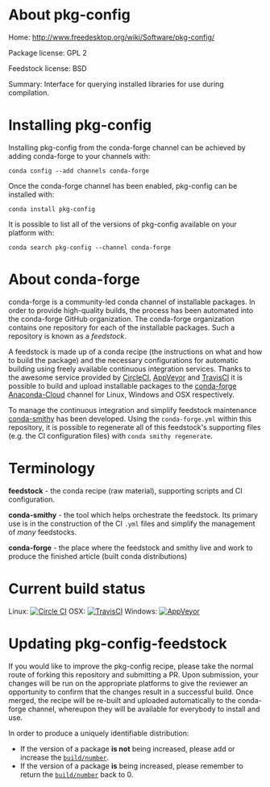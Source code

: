 About pkg-config
================

Home: http://www.freedesktop.org/wiki/Software/pkg-config/

Package license: GPL 2

Feedstock license: BSD

Summary: Interface for querying installed libraries for use during compilation.



Installing pkg-config
=====================

Installing pkg-config from the conda-forge channel can be achieved by adding conda-forge to your channels with:

```
conda config --add channels conda-forge
```

Once the conda-forge channel has been enabled, pkg-config can be installed with:

```
conda install pkg-config
```

It is possible to list all of the versions of pkg-config available on your platform with:

```
conda search pkg-config --channel conda-forge
```


About conda-forge
=================

conda-forge is a community-led conda channel of installable packages.
In order to provide high-quality builds, the process has been automated into the
conda-forge GitHub organization. The conda-forge organization contains one repository 
for each of the installable packages. Such a repository is known as a *feedstock*.

A feedstock is made up of a conda recipe (the instructions on what and how to build
the package) and the necessary configurations for automatic building using freely
available continuous integration services. Thanks to the awesome service provided by
[CircleCI](https://circleci.com/), [AppVeyor](http://www.appveyor.com/)
and [TravisCI](https://travis-ci.org/) it is possible to build and upload installable
packages to the [conda-forge](https://anaconda.org/conda-forge)
[Anaconda-Cloud](http://docs.anaconda.org/) channel for Linux, Windows and OSX respectively.

To manage the continuous integration and simplify feedstock maintenance
[conda-smithy](http://github.com/conda-forge/conda-smithy) has been developed.
Using the ``conda-forge.yml`` within this repository, it is possible to regenerate all of
this feedstock's supporting files (e.g. the CI configuration files) with ``conda smithy regenerate``.


Terminology
===========

**feedstock** - the conda recipe (raw material), supporting scripts and CI configuration.

**conda-smithy** - the tool which helps orchestrate the feedstock.
                   Its primary use is in the construction of the CI ``.yml`` files
                   and simplify the management of *many* feedstocks.

**conda-forge** - the place where the feedstock and smithy live and work to
                  produce the finished article (built conda distributions)

Current build status
====================
Linux: [![Circle CI](https://circleci.com/gh/conda-forge/pkg-config-feedstock.svg?style=svg)](https://circleci.com/gh/conda-forge/pkg-config-feedstock)
OSX: [![TravisCI](https://travis-ci.org/conda-forge/pkg-config-feedstock.svg?branch=master)](https://travis-ci.org/conda-forge/pkg-config-feedstock) 
Windows: [![AppVeyor](https://ci.appveyor.com/api/projects/status/github/conda-forge/pkg-config-feedstock?svg=True)](https://ci.appveyor.com/project/conda-forge/pkg-config-feedstock/branch/master)


Updating pkg-config-feedstock
=============================

If you would like to improve the pkg-config recipe, please take the normal
route of forking this repository and submitting a PR. Upon submission, your changes will
be run on the appropriate platforms to give the reviewer an opportunity to confirm that the
changes result in a successful build. Once merged, the recipe will be re-built and uploaded
automatically to the conda-forge channel, whereupon they will be available for everybody to
install and use.

In order to produce a uniquely identifiable distribution:
 * If the version of a package **is not** being increased, please add or increase
   the [``build/number``](http://conda.pydata.org/docs/building/meta-yaml.html#build-number-and-string). 
 * If the version of a package **is** being increased, please remember to return
   the [``build/number``](http://conda.pydata.org/docs/building/meta-yaml.html#build-number-and-string)
   back to 0.
